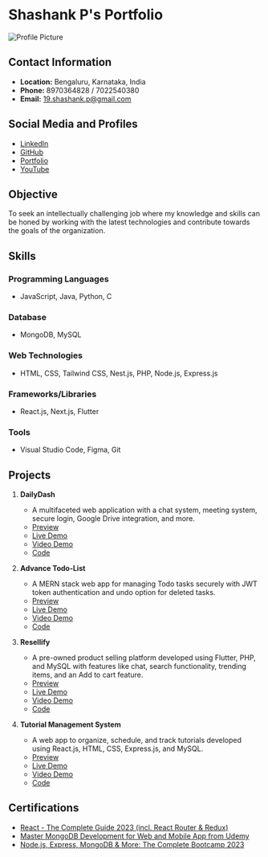 # Shashank P's Portfolio

![Profile Picture](https://avatars.githubusercontent.com/u/96535169?v=4)

## Contact Information

- **Location:** Bengaluru, Karnataka, India
- **Phone:** 8970364828 / 7022540380
- **Email:** 19.shashank.p@gmail.com

## Social Media and Profiles

- [LinkedIn](link_to_linkedin_profile)
- [GitHub](link_to_github_profile)
- [Portfolio](link_to_portfolio_website)
- [YouTube](link_to_youtube_channel)

## Objective

To seek an intellectually challenging job where my knowledge and skills can be honed by working with the latest technologies and contribute towards the goals of the organization.

## Skills

### Programming Languages

- JavaScript, Java, Python, C

### Database

- MongoDB, MySQL

### Web Technologies

- HTML, CSS, Tailwind CSS, Nest.js, PHP, Node.js, Express.js

### Frameworks/Libraries

- React.js, Next.js, Flutter

### Tools

- Visual Studio Code, Figma, Git

## Projects

1. **DailyDash**
   - A multifaceted web application with a chat system, meeting system, secure login, Google Drive integration, and more.
   - [Preview](link_to_preview)
   - [Live Demo](link_to_live_demo)
   - [Video Demo](link_to_video_demo)
   - [Code](link_to_code)

2. **Advance Todo-List**
   - A MERN stack web app for managing Todo tasks securely with JWT token authentication and undo option for deleted tasks.
   - [Preview](link_to_preview)
   - [Live Demo](link_to_live_demo)
   - [Video Demo](link_to_video_demo)
   - [Code](link_to_code)

3. **Resellify**
   - A pre-owned product selling platform developed using Flutter, PHP, and MySQL with features like chat, search functionality, trending items, and an Add to cart feature.
   - [Preview](link_to_preview)
   - [Live Demo](link_to_live_demo)
   - [Video Demo](link_to_video_demo)
   - [Code](link_to_code)

4. **Tutorial Management System**
   - A web app to organize, schedule, and track tutorials developed using React.js, HTML, CSS, Express.js, and MySQL.
   - [Preview](link_to_preview)
   - [Live Demo](link_to_live_demo)
   - [Video Demo](link_to_video_demo)
   - [Code](link_to_code)

## Certifications

- [React - The Complete Guide 2023 (incl. React Router & Redux)](link_to_certification)
- [Master MongoDB Development for Web and Mobile App from Udemy](link_to_certification)
- [Node.js, Express, MongoDB & More: The Complete Bootcamp 2023](link_to_certification)
